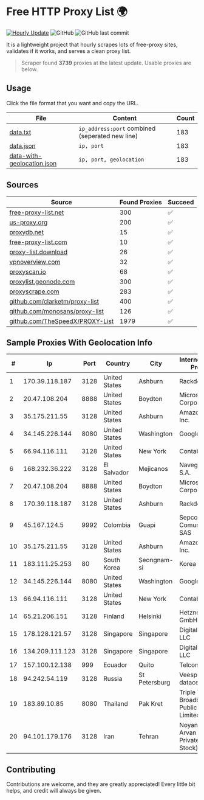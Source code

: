 
# Free HTTP Proxy List 🌍

[![Hourly Update](https://github.com/mertguvencli/http-proxy-list/actions/workflows/main.yml/badge.svg?branch=main)](https://github.com/mertguvencli/http-proxy-list/actions/workflows/main.yml)
![GitHub](https://img.shields.io/github/license/mertguvencli/http-proxy-list)
![GitHub last commit](https://img.shields.io/github/last-commit/mertguvencli/http-proxy-list)

It is a lightweight project that hourly scrapes lots of free-proxy sites, validates if it works, and serves a clean proxy list.


> Scraper found **3739** proxies at the latest update. Usable proxies are below.

## Usage

Click the file format that you want and copy the URL.


|File|Content|Count|
|----|-------|-----|
|[data.txt](https://raw.githubusercontent.com/mertguvencli/http-proxy-list/main/proxy-list/data.txt)|`ip_address:port` combined (seperated new line)|183|
|[data.json](https://raw.githubusercontent.com/mertguvencli/http-proxy-list/main/proxy-list/data.json)|`ip, port`|183|
|[data-with-geolocation.json](https://raw.githubusercontent.com/mertguvencli/http-proxy-list/main/proxy-list/data-with-geolocation.json)|`ip, port, geolocation`|183|

## Sources

|Source|Found Proxies|Succeed|
|------|-------------|-------|
|[free-proxy-list.net](https://free-proxy-list.net)|300|✅|
|[us-proxy.org](https://www.us-proxy.org)|200|✅|
|[proxydb.net](http://proxydb.net)|15|✅|
|[free-proxy-list.com](https://free-proxy-list.com/?page=&port=&type%5B%5D=http&type%5B%5D=https&up_time=0&search=Search)|10|✅|
|[proxy-list.download](https://www.proxy-list.download/HTTP)|26|✅|
|[vpnoverview.com](https://vpnoverview.com/privacy/anonymous-browsing/free-proxy-servers)|32|✅|
|[proxyscan.io](https://www.proxyscan.io)|68|✅|
|[proxylist.geonode.com](https://proxylist.geonode.com/api/proxy-list?limit=300&page=1&sort_by=lastChecked&sort_type=desc&protocols=http,https)|300|✅|
|[proxyscrape.com](https://api.proxyscrape.com/v2/?request=displayproxies&protocol=http&timeout=10000&country=all&ssl=all&anonymity=all)|283|✅|
|[github.com/clarketm/proxy-list](https://raw.githubusercontent.com/clarketm/proxy-list/master/proxy-list-raw.txt)|400|✅|
|[github.com/monosans/proxy-list](https://raw.githubusercontent.com/monosans/proxy-list/main/proxies/http.txt)|126|✅|
|[github.com/TheSpeedX/PROXY-List](https://raw.githubusercontent.com/TheSpeedX/PROXY-List/master/http.txt)|1979|✅|


## Sample Proxies With Geolocation Info

|#|Ip|Port|Country|City|Internet Service Provider|
|-|--|----|-------|----|-------------------------|
|1|170.39.118.187|3128|United States|Ashburn|Rackdog, LLC|
|2|20.47.108.204|8888|United States|Boydton|Microsoft Corporation|
|3|35.175.211.55|3128|United States|Ashburn|Amazon.com, Inc.|
|4|34.145.226.144|8080|United States|Washington|Google LLC|
|5|66.94.116.111|3128|United States|New York|Contabo Inc.|
|6|168.232.36.222|3128|El Salvador|Mejicanos|Navega.com S.A.|
|7|20.47.108.204|8888|United States|Boydton|Microsoft Corporation|
|8|170.39.118.187|3128|United States|Ashburn|Rackdog, LLC|
|9|45.167.124.5|9992|Colombia|Guapi|Sepcom Comunicaciones SAS|
|10|35.175.211.55|3128|United States|Ashburn|Amazon.com, Inc.|
|11|183.111.25.253|80|South Korea|Seongnam-si|Korea Telecom|
|12|34.145.226.144|8080|United States|Washington|Google LLC|
|13|66.94.116.111|3128|United States|New York|Contabo Inc.|
|14|65.21.206.151|3128|Finland|Helsinki|Hetzner Online GmbH|
|15|178.128.121.57|3128|Singapore|Singapore|DigitalOcean, LLC|
|16|134.209.111.123|3128|Singapore|Singapore|DigitalOcean, LLC|
|17|157.100.12.138|999|Ecuador|Quito|Telconet S.A|
|18|94.242.54.119|3128|Russia|St Petersburg|Veesp datacenter|
|19|183.89.10.85|8080|Thailand|Pak Kret|Triple T Broadband Public Company Limited|
|20|94.101.179.176|3128|Iran|Tehran|Noyan Abr Arvan Co. ( Private Joint Stock)|



## Contributing

Contributions are welcome, and they are greatly appreciated! Every
little bit helps, and credit will always be given.

